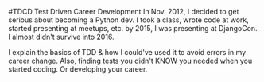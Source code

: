 #TDCD Test Driven Career Development
In Nov. 2012, I decided to get serious about becoming a Python dev. I took a class, wrote code at work, started presenting at meetups, etc. by 2015, I was presenting at DjangoCon. I almost didn't survive into 2016.

I explain the basics of TDD & how I could've used it  to avoid errors in my career change.  Also, finding tests you didn't KNOW you needed when you started coding. Or developing your career.